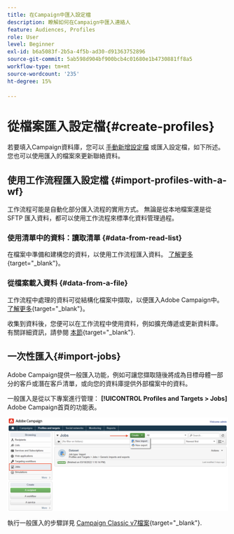 ```yaml
---
title: 在Campaign中匯入設定檔
description: 瞭解如何在Campaign中匯入連絡人
feature: Audiences, Profiles
role: User
level: Beginner
exl-id: b6a5083f-2b5a-4f5b-ad30-d91363752896
source-git-commit: 5ab598d904bf900bcb4c01680e1b4730881ff8a5
workflow-type: tm+mt
source-wordcount: '235'
ht-degree: 15%

---
```


# 從檔案匯入設定檔{#create-profiles}

若要填入Campaign資料庫，您可以 [手動新增設定檔](create-profiles.md) 或匯入設定檔，如下所述。 您也可以使用匯入的檔案來更新聯絡資料。

## 使用工作流程匯入設定檔 {#import-profiles-with-a-wf}

工作流程可能是自動化部分匯入流程的實用方式。 無論是從本地檔案還是從 SFTP 匯入資料，都可以使用工作流程來標準化資料管理過程。

### 使用清單中的資料：讀取清單 {#data-from-read-list}

在檔案中準備和建構您的資料，以使用工作流程匯入資料。 [了解更多](https://experienceleague.adobe.com/docs/campaign/automation/workflows/wf-activities/targeting-activities/read-list.html){target="_blank"}。

### 從檔案載入資料 {#data-from-a-file}

工作流程中處理的資料可從結構化檔案中擷取，以便匯入Adobe Campaign中。 [了解更多](https://experienceleague.adobe.com/docs/campaign/automation/workflows/wf-activities/action-activities/data-loading--file-.html){target="_blank"}。

收集到資料後，您便可以在工作流程中使用資料，例如擴充傳遞或更新資料庫。 有關詳細資訊，請參閱 [本節](https://experienceleague.adobe.com/docs/campaign/automation/workflows/introduction/use-workflow-data.html){target="_blank"}.

## 一次性匯入{#import-jobs}

Adobe Campaign提供一般匯入功能，例如可讓您擷取隨後將成為目標母體一部分的客戶或潛在客戶清單，或向您的資料庫提供外部檔案中的資料。

一般匯入是從以下專案進行管理： **[!UICONTROL Profiles and Targets > Jobs]** Adobe Campaign首頁的功能表。

![](assets/new-import-job.png)

執行一般匯入的步驟詳見 [Campaign Classic v7檔案](https://experienceleague.adobe.com/docs/campaign-classic/using/getting-started/importing-and-exporting-data/generic-imports-exports/about-generic-imports-exports.html?lang=zh-Hant){target="_blank"}.
